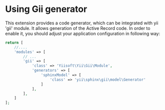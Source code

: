 Using Gii generator
===================

This extension provides a code generator, which can be integrated with yii 'gii' module. It allows generation of the
Active Record code. In order to enable it, you should adjust your application configuration in following way:

```php
return [
    //....
    'modules' => [
        // ...
        'gii' => [
            'class' => 'Yiisoft\Yii\Gii\Module',
            'generators' => [
                'sphinxModel' => [
                    'class' => 'yii\sphinx\gii\model\Generator'
                ]
            ],
        ],
    ]
];
```

